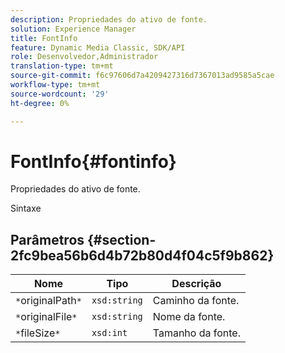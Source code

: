 ```yaml
---
description: Propriedades do ativo de fonte.
solution: Experience Manager
title: FontInfo
feature: Dynamic Media Classic, SDK/API
role: Desenvolvedor,Administrador
translation-type: tm+mt
source-git-commit: f6c97606d7a4209427316d7367013ad9585a5cae
workflow-type: tm+mt
source-wordcount: '29'
ht-degree: 0%

---
```



# FontInfo{#fontinfo}

Propriedades do ativo de fonte.

Sintaxe

## Parâmetros {#section-2fc9bea56b6d4b72b80d4f04c5f9b862}

| Nome | Tipo | Descrição |
|---|---|---|
| `*`originalPath`*` | `xsd:string` | Caminho da fonte. |
| `*`originalFile`*` | `xsd:string` | Nome da fonte. |
| `*`fileSize`*` | `xsd:int` | Tamanho da fonte. |


